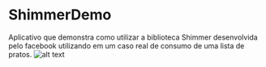 # ShimmerDemo
Aplicativo que demonstra como utilizar a biblioteca Shimmer desenvolvida pelo facebook utilizando em um caso real de consumo de uma lista de pratos.
![alt text](https://cdn-images-1.medium.com/max/1600/1*fXf5Qsn3qa4pbpmk-527rg.gif)
